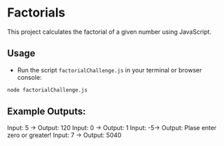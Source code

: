 # Factorials

This project calculates the factorial of a given number using JavaScript.

## Usage

- Run the script `factorialChallenge.js` in your terminal or browser console:

```sh
node factorialChallenge.js
```

## Example Outputs:

Input: 5 -> Output: 120
Input: 0 -> Output: 1
Input: -5-> Output: Plase enter zero or greater!
Input: 7 -> Output: 5040